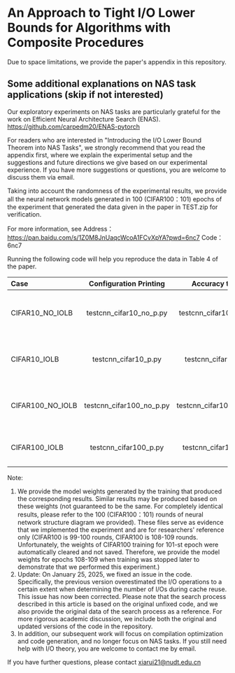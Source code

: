 # An Approach to Tight I/O Lower Bounds for Algorithms with Composite Procedures

Due to space limitations, we provide the paper's appendix in this repository.

## Some additional explanations on NAS task applications (skip if not interested)

Our exploratory experiments on NAS tasks are particularly grateful for the work on Efficient Neural Architecture Search (ENAS).
https://github.com/carpedm20/ENAS-pytorch

For readers who are interested in "Introducing the I/O Lower Bound Theorem into NAS Tasks", we strongly recommend that you read the appendix first, where we explain the experimental setup and the suggestions and future directions we give based on our experimental experience. If you have more suggestions or questions, you are welcome to discuss them via email.

Taking into account the randomness of the experimental results, we provide all the neural network models generated in 100 (CIFAR100：101) epochs of the experiment that generated the data given in the paper in TEST.zip for verification.

For more information, see 
Address：https://pan.baidu.com/s/1Z0M8JnUaqcWcoA1FCvXpYA?pwd=6nc7 
Code：6nc7 

Running the following code will help you reproduce the data in Table 4 of the paper.

| Case |   Configuration Printing    |      Accuracy test      | Structure diagram     |
|:-----|:--------------------:|:------------------:|:------------------:|
| CIFAR10_NO_IOLB    |  testcnn_cifar10_no_p.py   |   testcnn_cifar10_no.py   | CIFAR10_2024-03-29_15-11-05_NO\networks\099-010000-73.9943-best |
| CIFAR10_IOLB  |  testcnn_cifar10_p.py  | testcnn_cifar10.py  | CIFAR10_2024-03-29_15-11-35\networks\099-010000-35.8451-best |
| CIFAR100_NO_IOLB  |  testcnn_cifar100_no_p.py |  testcnn_cifar100_no.py | CIFAR100_2024-04-04_18-00-10_No\networks\100-010100-14.7985-best |
| CIFAR100_IOLB|  testcnn_cifar100_p.py |    testcnn_cifar100.py    | CIFAR100_2024-04-04_18-00-14\networks\100-010100-0.1335-best |

Note: 
1. We provide the model weights generated by the training that produced the corresponding results. Similar results may be produced based on these weights (not guaranteed to be the same. For completely identical results, please refer to the 100 (CIFAR100：101) rounds of neural network structure diagram we provided). These files serve as evidence that we implemented the experiment and are for researchers' reference only (CIFAR100 is 99-100 rounds, CIFAR100 is 108-109 rounds. Unfortunately, the weights of CIFAR100 training for 101-st epoch were automatically cleared and not saved. Therefore, we provide the model weights for epochs 108-109 when training was stopped later to demonstrate that we performed this experiment.)
2. Update: On January 25, 2025, we fixed an issue in the code. Specifically, the previous version overestimated the I/O operations to a certain extent when determining the number of I/Os during cache reuse. This issue has now been corrected. Please note that the search process described in this article is based on the original unfixed code, and we also provide the original data of the search process as a reference. For more rigorous academic discussion, we include both the original and updated versions of the code in the repository.
3. In addition, our subsequent work will focus on compilation optimization and code generation, and no longer focus on NAS tasks. If you still need help with I/O theory, you are welcome to contact me by email.

If you have further questions, please contact xiarui21@nudt.edu.cn
